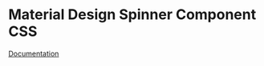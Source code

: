 # Material Design Spinner Component CSS

[Documentation](https://github.com/ArthurClemens/polythene/tree/master/docs/css.md)
